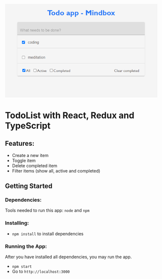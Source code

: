 ![Delivery website](/preview.png)

# TodoList with React, Redux and TypeScript

## Features:
* Create a new item
* Toggle item
* Delete completed item 
* Filter items (show all, active and completed)

## Getting Started

### Dependencies:
Tools needed to run this app: `node` and `npm`

### Installing:
* `npm install` to install dependencies

### Running the App:
After you have installed all dependencies, you may run the app.

- `npm start`
- Go to `http://localhost:3000`